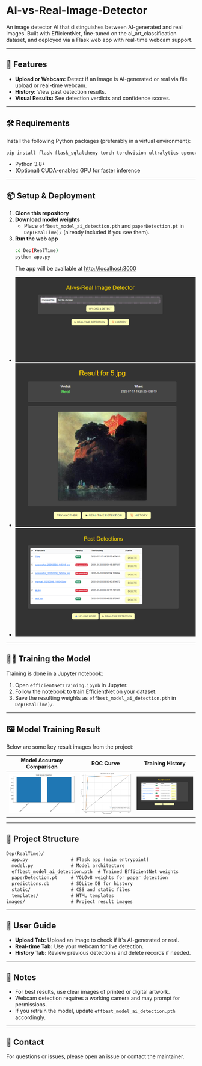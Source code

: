 # AI-vs-Real-Image-Detector

An image detector AI that distinguishes between AI-generated and real images. Built with EfficientNet, fine-tuned on the ai_art_classification dataset, and deployed via a Flask web app with real-time webcam support.

---

## 🚀 Features
- **Upload or Webcam:** Detect if an image is AI-generated or real via file upload or real-time webcam.
- **History:** View past detection results.
- **Visual Results:** See detection verdicts and confidence scores.

---

## 🛠️ Requirements
Install the following Python packages (preferably in a virtual environment):

```bash
pip install flask flask_sqlalchemy torch torchvision ultralytics opencv-python pillow numpy
```

- Python 3.8+
- (Optional) CUDA-enabled GPU for faster inference

---

## 📦 Setup & Deployment

1. **Clone this repository**
2. **Download model weights**
   - Place `effbest_model_ai_detection.pth` and `paperDetection.pt` in `Dep(RealTime)/` (already included if you see them).
3. **Run the web app**
   ```bash
   cd Dep(RealTime)
   python app.py
   ```
   The app will be available at [http://localhost:3000](http://localhost:3000)
- ![Detector](images/detector.png)
- ![Sample Verdict](images/verdict.png)
- ![Sample Verdict](images/history.png)
---

## 🏋️‍♂️ Training the Model

Training is done in a Jupyter notebook:

1. Open `efficientNetTraining.ipynb` in Jupyter.
2. Follow the notebook to train EfficientNet on your dataset.
3. Save the resulting weights as `effbest_model_ai_detection.pth` in `Dep(RealTime)/`.

---

## 🖼️ Model Training Result

Below are some key result images from the project:

| Model Accuracy Comparison | ROC Curve | Training History |
|--------------------------|-----------|-----------------|
| ![Accuracy](images/model_accuracy_comparison.png) | ![ROC](images/ROC.png) | ![History](images/history.png) |




---

## 📂 Project Structure
```
Dep(RealTime)/
  app.py                # Flask app (main entrypoint)
  model.py              # Model architecture
  effbest_model_ai_detection.pth  # Trained EfficientNet weights
  paperDetection.pt     # YOLOv8 weights for paper detection
  predictions.db        # SQLite DB for history
  static/               # CSS and static files
  templates/            # HTML templates
images/                 # Project result images
```

---

## 👤 User Guide
- **Upload Tab:** Upload an image to check if it's AI-generated or real.
- **Real-time Tab:** Use your webcam for live detection.
- **History Tab:** Review previous detections and delete records if needed.

---

## 📢 Notes
- For best results, use clear images of printed or digital artwork.
- Webcam detection requires a working camera and may prompt for permissions.
- If you retrain the model, update `effbest_model_ai_detection.pth` accordingly.

---

## 📧 Contact
For questions or issues, please open an issue or contact the maintainer.
